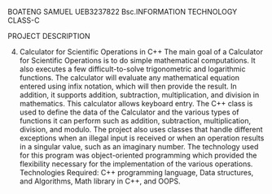 BOATENG SAMUEL
UEB3237822
Bsc.INFORMATION TECHNOLOGY
CLASS-C

PROJECT DESCRIPTION

4. Calculator for Scientific Operations in C++
The main goal of a Calculator for Scientific Operations is to do simple 
mathematical computations. It also executes a few difficult-to-solve 
trigonometric and logarithmic functions. The calculator will evaluate any 
mathematical equation entered using infix notation, which will then provide the 
result. In addition, it supports addition, subtraction, multiplication, and division 
in mathematics. This calculator allows keyboard entry. The C++ class is used to 
define the data of the Calculator and the various types of functions it can perform 
such as addition, subtraction, multiplication, division, and modulo. The project 
also uses classes that handle different exceptions when an illegal input is 
received or when an operation results in a singular value, such as an imaginary 
number. The technology used for this program was object-oriented programming 
which provided the flexibility necessary for the implementation of the various 
operations.
Technologies Required: C++ programming language, Data structures, and
Algorithms, Math library in C++, and OOPS.
